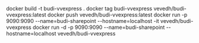 docker build -t budi-vvexpress .
docker tag  budi-vvexpress vevedh/budi-vvexpress:latest
docker push vevedh/budi-vvexpress:latest
docker run -p 9090:9090 --name=budi-sharepoint --hostname=localhost -it vevedh/budi-vvexpress
docker run -d -p 9090:9090 --name=budi-sharepoint --hostname=localhost vevedh/budi-vvexpress